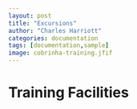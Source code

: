 ```yaml
---
layout: post
title: "Excursions"
author: "Charles Harriott"
categories: documentation
tags: [documentation,sample]
image: cobrinha-training.jfif
---
```


# Training Facilities

